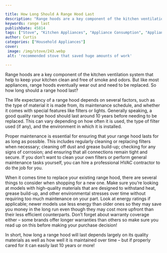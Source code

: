 ```yaml
---

title: How Long Should A Range Hood Last
description: "Range hoods are a key component of the kitchen ventilation system that help to keep your kitchen clean and free of smoke and odors...swipe up to find out"
keywords: range last
publishDate: 45814
tags: ["Stove", "Kitchen Appliances", "Appliance Consumption", "Appliance Guide"]
author: Curtis
categories: ["Household Appliances"]
cover: 
 image: /img/stove/243.webp
 alt: 'recommended stove that saved huge amounts of work'

---
```


Range hoods are a key component of the kitchen ventilation system that help to keep your kitchen clean and free of smoke and odors. But like most appliances, range hoods eventually wear out and need to be replaced. So how long should a range hood last?

The life expectancy of a range hood depends on several factors, such as the type of material it is made from, its maintenance schedule, and whether it comes with special features like filters or lights. Generally speaking, a good quality range hood should last around 10 years before needing to be replaced. This can vary depending on how often it is used, the type of filter used (if any), and the environment in which it is installed. 

Proper maintenance is essential for ensuring that your range hood lasts for as long as possible. This includes regularly cleaning or replacing filters when necessary; cleaning off dust and grease build-up; checking for any signs of corrosion; and ensuring that all connections remain tight and secure. If you don’t want to clean your own filters or perform general maintenance tasks yourself, you can hire a professional HVAC contractor to do the job for you. 

When it comes time to replace your existing range hood, there are several things to consider when shopping for a new one. Make sure you’re looking at models with high-quality materials that are designed to withstand heat, grease build-up, and other environmental stresses over time without requiring too much maintenance on your part. Look at energy ratings if applicable; newer models use less energy than older ones so they may save you money in the long run even though they may cost more upfront than their less efficient counterparts. Don’t forget about warranty coverage either – some brands offer longer warranties than others so make sure you read up on this before making your purchase decision! 

In short, how long a range hood will last depends largely on its quality materials as well as how well it is maintained over time – but if properly cared for it can easily last 10 years or more!
